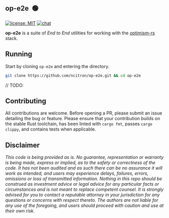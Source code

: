 ## op-e2e &nbsp;:green_circle:

<!-- [![build](https://github.com/ncitron/op-e2e/actions/workflows/test.yml/badge.svg)](https://github.com/ncitron/op-e2e/actions/workflows/test.yml) -->
[![license: MIT](https://img.shields.io/badge/license-MIT-lightgrey.svg)](https://opensource.org/license/mit/)
[![chat](https://img.shields.io/badge/chat-discord-blue)](https://discord.gg/optimism)

**op-e2e** is a suite of _End to End_ utilities for working with the [optimism-rs](https://github.com/refcell/optimism-rs) stack.

## Running

Start by cloning `op-e2e` and entering the directory.

```sh
git clone https://github.com/ncitron/op-e2e.git && cd op-e2e
```

// TODO:


## Contributing

All contributions are welcome.
Before opening a PR, please submit an issue detailing the bug or feature.
Please ensure that your contribution builds on the stable Rust toolchain, has been linted with `cargo fmt`, passes `cargo clippy`, and contains tests when applicable.

## Disclaimer

_This code is being provided as is.
No guarantee, representation or warranty is being made, express or implied, as to the safety or correctness of the code.
It has not been audited and as such there can be no assurance it will work as intended, and users may experience delays, failures, errors, omissions or loss of transmitted information.
Nothing in this repo should be construed as investment advice or legal advice for any particular facts or circumstances and is not meant to replace competent counsel.
It is strongly advised for you to contact a reputable attorney in your jurisdiction for any questions or concerns with respect thereto.
The authors are not liable for any use of the foregoing, and users should proceed with caution and use at their own risk._
